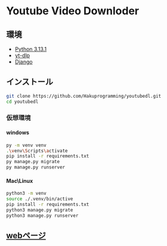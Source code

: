 # Youtube Video Downloder

## 環境

- [Python 3.13.1](https://www.python.org/ftp/python/3.13.1/python-3.13.1-amd64.exe)
- [yt-dlp](https://pypi.org/project/yt-dlp/)
- [Django](https://pypi.org/project/Django/)

## インストール

```bash
git clone https://github.com/Hakuprogramming/youtubedl.git
cd youtubedl
```

### 仮想環境

#### windows

```bash
py -m venv venv
.\venv\Scripts\activate
pip install -r requirements.txt
py manage.py migrate
py manage.py runserver
```

#### Mac\Linux

```bash
python3 -m venv
source ./.venv/bin/active
pip install -r requirements.txt
python3 manage.py migrate
python3 manage.py runserver
```

## [webページ](http://127.0.0.1:8000)
